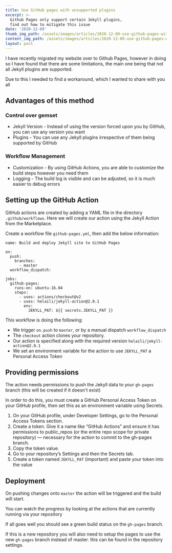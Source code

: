 ```yaml
---
title: Use GitHub pages with unsupported plugins
excerpt: >-
  Github Pages only support certain Jekyll plugins,
  find out how to mitigate this issue
date: '2020-12-09'
thumb_img_path: /assets/images/articles/2020-12-09-use-github-pages-with-unsupported-plugins.png
content_img_path: /assets/images/articles/2020-12-09-use-github-pages-with-unsupported-plugins.png
layout: post
---
```


I have recently migrated my website over to Github Pages, however in doing so I have found that there are some limitations, the main one being that not all Jekyll plugins are supported.

Due to this I needed to find a workaround, which I wanted to share with you all

## Advantages of this method

### Control over gemset

- Jekyll Version - Instead of using the version forced upon you by GitHub, you can use any version you want
- Plugins - You can use any Jekyll plugins irrespective of them being supported by GitHub

### Workflow Management

- Customization - By using GitHub Actions, you are able to customize the build steps however you need them
- Logging - The build log is visible and can be adjusted, so it is much easier to debug errors

## Setting up the GitHub Action

GitHub actions are created by adding a YAML file in the directory `.github/workflows`. Here we will create our action using the Jekyll Action from the Marketplace.

Create a workflow file `github-pages.yml`, then add the below information:

```
name: Build and deploy Jekyll site to GitHub Pages

on:
  push:
    branches:
      - master
  workflow_dispatch:

jobs:
  github-pages:
    runs-on: ubuntu-16.04
    steps:
      - uses: actions/checkout@v2
      - uses: helaili/jekyll-action@2.0.1
        env:
          JEKYLL_PAT: ${{ secrets.JEKYLL_PAT }}
```

This workflow is doing the following:

- We trigger `on.push` to `master`, or by a manual dispatch `workflow_dispatch`
- The `checkout` action clones your repository.
- Our action is specified along with the required version `helaili/jekyll-action@2.0.1`
- We set an environment variable for the action to use `JEKYLL_PAT` a Personal Access Token

## Providing permissions

The action needs permissions to push the Jekyll data to your `gh-pages` branch (this will be created if it doesn't exist)

In order to do this, you must create a GitHub Personal Access Token on your GitHub profile, then set this as an environment variable using Secrets.

1. On your GitHub profile, under Developer Settings, go to the Personal Access Tokens section.
2. Create a token. Give it a name like “GitHub Actions” and ensure it has permissions to public_repos (or the entire repo scope for private repository) — necessary for the action to commit to the gh-pages branch.
3. Copy the token value.
4. Go to your repository’s Settings and then the Secrets tab.
5. Create a token named `JEKYLL_PAT` (important) and paste your token into the value

## Deployment

On pushing changes onto `master` the action will be triggered and the build will start.

You can watch the progress by looking at the actions that are currently running via your repository

If all goes well you should see a green build status on the `gh-pages` branch.

If this is a new repository you will also need to setup the pages to use the new `gh-pages` branch instead of master. this can be found in the repository settings.
